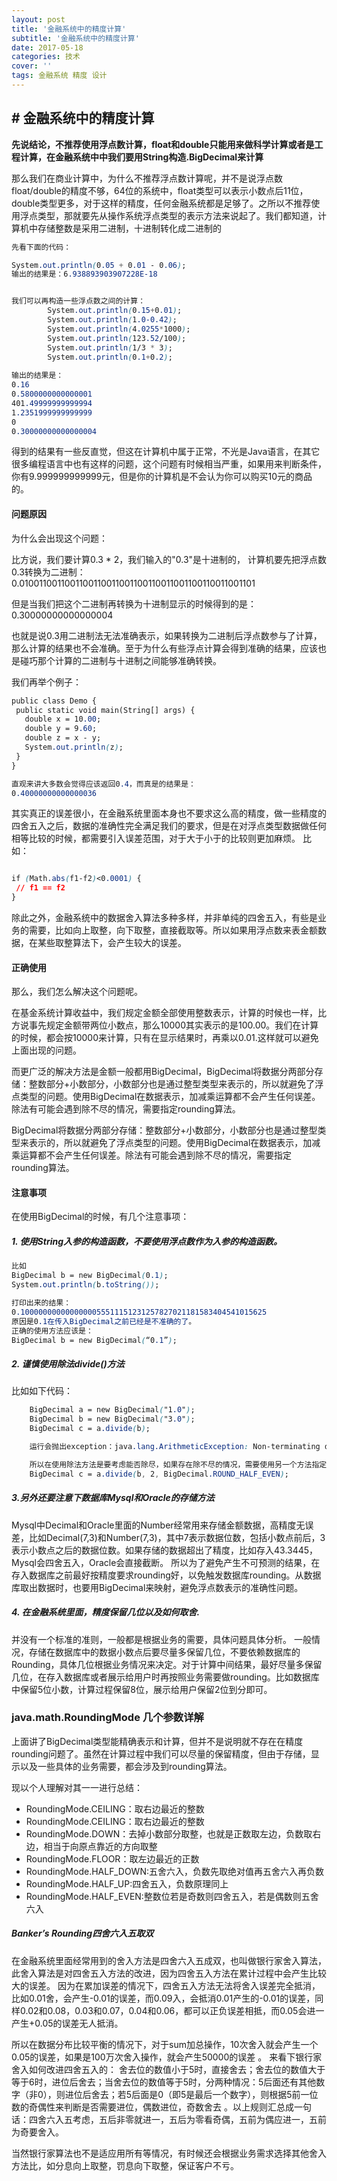 ```yaml
---
layout: post
title: '金融系统中的精度计算'
subtitle: '金融系统中的精度计算'
date: 2017-05-18
categories: 技术
cover: ''
tags: 金融系统 精度 设计
---
```


## # 金融系统中的精度计算

**先说结论，不推荐使用浮点数计算，float和double只能用来做科学计算或者是工程计算，在金融系统中中我们要用String构造.BigDecimal来计算**


那么我们在商业计算中，为什么不推荐浮点数计算呢，并不是说浮点数float/double的精度不够，64位的系统中，float类型可以表示小数点后11位，double类型更多，对于这样的精度，任何金融系统都是足够了。之所以不推荐使用浮点类型，那就要先从操作系统浮点类型的表示方法来说起了。我们都知道，计算机中存储整数是采用二进制，十进制转化成二进制的

```css
先看下面的代码：

System.out.println(0.05 + 0.01 - 0.06);
输出的结果是：6.938893903907228E-18


我们可以再构造一些浮点数之间的计算：
        System.out.println(0.15+0.01);
        System.out.println(1.0-0.42);
        System.out.println(4.0255*1000);
        System.out.println(123.52/100);
        System.out.println(1/3 * 3);
        System.out.println(0.1+0.2);
        
输出的结果是：
0.16
0.5800000000000001
401.49999999999994
1.2351999999999999
0
0.30000000000000004

```
得到的结果有一些反直觉，但这在计算机中属于正常，不光是Java语言，在其它很多编程语言中也有这样的问题，这个问题有时候相当严重，如果用来判断条件，你有9.999999999999元，但是你的计算机是不会认为你可以购买10元的商品的。

#### 问题原因

为什么会出现这个问题：

比方说，我们要计算0.3 * 2，我们输入的"0.3"是十进制的，
计算机要先把浮点数0.3转换为二进制：0.0100110011001100110011001100110011001100110011001101

但是当我们把这个二进制再转换为十进制显示的时候得到的是：0.30000000000000004

也就是说0.3用二进制法无法准确表示，如果转换为二进制后浮点数参与了计算，那么计算的结果也不会准确。至于为什么有些浮点计算会得到准确的结果，应该也是碰巧那个计算的二进制与十进制之间能够准确转换。


我们再举个例子：

```css
public class Demo {
 public static void main(String[] args) {
   double x = 10.00;
   double y = 9.60;
   double z = x - y;
   System.out.println(z);
 }
}

直观来讲大多数会觉得应该返回0.4，而真是的结果是：
0.40000000000000036
```

其实真正的误差很小，在金融系统里面本身也不要求这么高的精度，做一些精度的四舍五入之后，数据的准确性完全满足我们的要求，但是在对浮点类型数据做任何相等比较的时候，都需要引入误差范围，对于大于小于的比较则更加麻烦。
比如：

```css

if (Math.abs(f1-f2)<0.0001) {
 // f1 == f2
}
```

除此之外，金融系统中的数据舍入算法多种多样，并非单纯的四舍五入，有些是业务的需要，比如向上取整，向下取整，直接截取等。所以如果用浮点数来表金额数据，在某些取整算法下，会产生较大的误差。 


#### 正确使用

那么，我们怎么解决这个问题呢。

在基金系统计算收益中，我们规定金额全部使用整数表示，计算的时候也一样，比方说事先规定金额带两位小数点，那么10000其实表示的是100.00。我们在计算的时候，都会按10000来计算，只有在显示结果时，再乘以0.01.这样就可以避免上面出现的问题。


而更广泛的解决方法是金额一般都用BigDecimal，BigDecimal将数据分两部分存储：整数部分+小数部分，小数部分也是通过整型类型来表示的，所以就避免了浮点类型的问题。使用BigDecimal在数据表示，加减乘运算都不会产生任何误差。除法有可能会遇到除不尽的情况，需要指定rounding算法。

BigDecimal将数据分两部分存储：整数部分+小数部分，小数部分也是通过整型类型来表示的，所以就避免了浮点类型的问题。使用BigDecimal在数据表示，加减乘运算都不会产生任何误差。除法有可能会遇到除不尽的情况，需要指定rounding算法。


#### 注意事项

在使用BigDecimal的时候，有几个注意事项：

##### 1. 使用String入参的构造函数，不要使用浮点数作为入参的构造函数。

```css
比如
BigDecimal b = new BigDecimal(0.1);
System.out.println(b.toString());

打印出来的结果：
0.1000000000000000055511151231257827021181583404541015625
原因是0.1在传入BigDecimal之前已经是不准确的了。
正确的使用方法应该是：
BigDecimal b = new BigDecimal(“0.1”);

```

##### 2. 谨慎使用除法divide()方法

比如如下代码：

```css
    BigDecimal a = new BigDecimal("1.0");
    BigDecimal b = new BigDecimal("3.0");
    BigDecimal c = a.divide(b);

    运行会抛出exception：java.lang.ArithmeticException: Non-terminating decimal expansion; no exact representable decimal result.

    所以在使用除法方法是要考虑能否除尽，如果存在除不尽的情况，需要使用另一个方法指定舍入精度，如下：
    BigDecimal c = a.divide(b, 2, BigDecimal.ROUND_HALF_EVEN);

```



##### 3.另外还要注意下数据库Mysql和Oracle的存储方法

Mysql中Decimal和Oracle里面的Number经常用来存储金额数据，高精度无误差，比如Decimal(7,3)和Number(7,3)，其中7表示数据位数，包括小数点前后，3表示小数点之后的数据位数。如果存储的数据超出了精度，比如存入43.3445，Mysql会四舍五入，Oracle会直接截断。
所以为了避免产生不可预测的结果，在存入数据库之前最好按精度要求rounding好，以免触发数据库rounding。从数据库取出数据时，也要用BigDecimal来映射，避免浮点数表示的准确性问题。


##### 4. 在金融系统里面，精度保留几位以及如何取舍.

并没有一个标准的准则，一般都是根据业务的需要，具体问题具体分析。
一般情况，存储在数据库中的数据小数点后要尽量多保留几位，不要依赖数据库的Rounding，具体几位根据业务情况来决定。对于计算中间结果，最好尽量多保留几位，在存入数据库或者展示给用户时再按照业务需要做rounding。比如数据库中保留5位小数，计算过程保留8位，展示给用户保留2位到分即可。



### java.math.RoundingMode 几个参数详解

上面讲了BigDecimal类型能精确表示和计算，但并不是说明就不存在在精度rounding问题了。虽然在计算过程中我们可以尽量的保留精度，但由于存储，显示以及一些具体的业务需要，都会涉及到rounding算法。



现以个人理解对其一一进行总结：
- RoundingMode.CEILING：取右边最近的整数
- RoundingMode.CEILING：取右边最近的整数
- RoundingMode.DOWN：去掉小数部分取整，也就是正数取左边，负数取右边，相当于向原点靠近的方向取整
- RoundingMode.FLOOR：取左边最近的正数
- RoundingMode.HALF_DOWN:五舍六入，负数先取绝对值再五舍六入再负数
- RoundingMode.HALF_UP:四舍五入，负数原理同上
- RoundingMode.HALF_EVEN:整数位若是奇数则四舍五入，若是偶数则五舍六入


##### Banker’s Rounding四舍六入五取双
在金融系统里面经常用到的舍入方法是四舍六入五成双，也叫做银行家舍入算法，此舍入算法是对四舍五入方法的改进，因为四舍五入方法在累计过程中会产生比较大的误差。
因为在累加误差的情况下，四舍五入方法无法将舍入误差完全抵消，比如0.01舍，会产生-0.01的误差，而0.09入，会抵消0.01产生的-0.01的误差，同样0.02和0.08，0.03和0.07，0.04和0.06，都可以正负误差相抵，而0.05会进一产生+0.05的误差无人抵消。

所以在数据分布比较平衡的情况下，对于sum加总操作，10次舍入就会产生一个0.05的误差，如果是100万次舍入操作，就会产生50000的误差
。
来看下银行家舍入如何改进四舍五入的：
舍去位的数值小于5时，直接舍去；舍去位的数值大于等于6时，进位后舍去；当舍去位的数值等于5时，分两种情况：5后面还有其他数字（非0），则进位后舍去；若5后面是0（即5是最后一个数字），则根据5前一位数的奇偶性来判断是否需要进位，偶数进位，奇数舍去
。以上规则汇总成一句话：四舍六入五考虑，五后非零就进一，五后为零看奇偶，五前为偶应进一，五前为奇要舍入。

当然银行家算法也不是适应用所有等情况，有时候还会根据业务需求选择其他舍入方法比，如分息向上取整，罚息向下取整，保证客户不亏。

